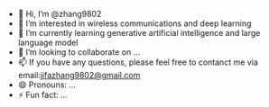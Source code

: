 - 👋 Hi, I’m @zhang9802
- 👀 I’m interested in wireless communications and deep learning
- 🌱 I’m currently learning generative artificial intelligence and large language model
- 💞️ I’m looking to collaborate on ...
- 📫 If you have any questions, please feel free to contanct me via email:jifazhang9802@gmail.com
- 😄 Pronouns: ...
- ⚡ Fun fact: ...

<!---
zhang9802/zhang9802 is a ✨ special ✨ repository because its `README.md` (this file) appears on your GitHub profile.
You can click the Preview link to take a look at your changes.
--->

